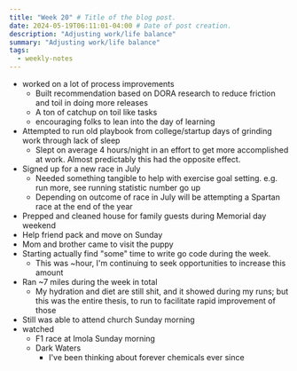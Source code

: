 ```yaml
---
title: "Week 20" # Title of the blog post.
date: 2024-05-19T06:11:01-04:00 # Date of post creation.
description: "Adjusting work/life balance"
summary: "Adjusting work/life balance"
tags:
  - weekly-notes
---
```


- worked on a lot of process improvements
  - Built recommendation based on DORA research to reduce friction and toil in doing more releases
  - A ton of catchup on toil like tasks
  - encouraging folks to lean into the day of learning
- Attempted to run old playbook from college/startup days of grinding work through lack of sleep
  - Slept on average 4 hours/night in an effort to get more accomplished at work. Almost predictably this had the opposite effect. 
- Signed up for a new race in July
  - Needed something tangible to help with exercise goal setting. e.g. run more, see running statistic number go up
  - Depending on outcome of race in July will be attempting a Spartan race at the end of the year
- Prepped and cleaned house for family guests during Memorial day weekend
- Help friend pack and move on Sunday
- Mom and brother came to visit the puppy
- Starting actually find "some" time to write go code during the week.
  - This was ~hour, I'm continuing to seek opportunities to increase this amount
- Ran ~7 miles during the week in total
  - My hydration and diet are still shit, and it showed during my runs; but this was the entire thesis, to run to facilitate rapid improvement of those
- Still was able to attend church Sunday morning
- watched
  - F1 race at Imola Sunday morning
  - Dark Waters
    - I've been thinking about forever chemicals ever since